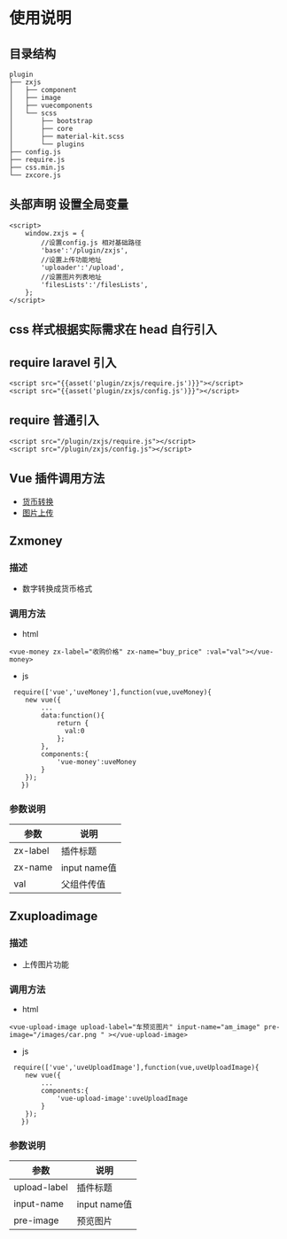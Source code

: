 # 使用说明
## 目录结构
```
plugin
├── zxjs
│   ├── component
│   ├── image
│   ├── vuecomponents
│   └── scss
│       ├── bootstrap
│       ├── core
│       ├── material-kit.scss
│       └── plugins
├── config.js
├── require.js
├── css.min.js
└── zxcore.js
```
## 头部声明 设置全局变量
~~~
<script>
    window.zxjs = {
        //设置config.js 相对基础路径
        'base':'/plugin/zxjs',
        //设置上传功能地址
        'uploader':'/upload',
        //设置图片列表地址
        'filesLists':'/filesLists',
    };
</script>
~~~
## css 样式根据实际需求在 head 自行引入
## require laravel 引入
~~~
<script src="{{asset('plugin/zxjs/require.js')}}"></script>
<script src="{{asset('plugin/zxjs/config.js')}}"></script>
~~~
## require  普通引入
~~~
<script src="/plugin/zxjs/require.js"></script>
<script src="/plugin/zxjs/config.js"></script>
~~~
## Vue 插件调用方法
* [货币转换](#zxmoney) 
* [图片上传](#zxuploadimage)
## Zxmoney 
### 描述
- 数字转换成货币格式
### 调用方法 
- html
~~~
<vue-money zx-label="收购价格" zx-name="buy_price" :val="val"></vue-money> 
~~~
- js
~~~
 require(['vue','uveMoney'],function(vue,uveMoney){
    new vue({
        ...
        data:function(){
            return {
              val:0  
            };
        },
        components:{
            'vue-money':uveMoney
        }
    });
   })
~~~
### 参数说明 

|   参数  |  说明     |
| --- | ----------- |
|  zx-label   |  插件标题    |
|  zx-name   |  input name值    |
|  val   |  父组件传值    |

## Zxuploadimage 
### 描述
- 上传图片功能
### 调用方法 
- html
~~~
<vue-upload-image upload-label="车预览图片" input-name="am_image" pre-image="/images/car.png " ></vue-upload-image>
~~~
- js
~~~
 require(['vue','uveUploadImage'],function(vue,uveUploadImage){
    new vue({
        ...
        components:{
            'vue-upload-image':uveUploadImage
        }
    });
   })
~~~
### 参数说明 

|   参数  |  说明     |
| ------ | ----------- |
|  upload-label   |  插件标题      |
|  input-name     |  input name值 |
|  pre-image      |  预览图片      |